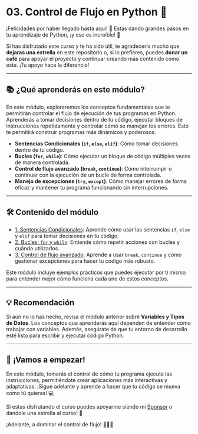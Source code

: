 # 03. Control de Flujo en Python 🚦

¡Felicidades por haber llegado hasta aquí! 🎉 Estás dando grandes pasos en tu aprendizaje de Python, ¡y eso es increíble! 🌟

Si has disfrutado este curso y te ha sido útil, te agradecería mucho que **dejaras una estrella** en este repositorio o, si lo prefieres, puedes **donar un café** para apoyar el proyecto y continuar creando más contenido como este. ¡Tu apoyo hace la diferencia!


---

## 📚 ¿Qué aprenderás en este módulo?

En este módulo, exploraremos los conceptos fundamentales que te permitirán controlar el flujo de ejecución de tus programas en Python. Aprenderás a tomar decisiones dentro de tu código, ejecutar bloques de instrucciones repetidamente y controlar cómo se manejan los errores. Esto te permitirá construir programas más dinámicos y poderosos.

- **Sentencias Condicionales (`if`, `else`, `elif`)**: Cómo tomar decisiones dentro de tu código.
- **Bucles (`for`, `while`)**: Cómo ejecutar un bloque de código múltiples veces de manera controlada.
- **Control de flujo avanzado (`break`, `continue`)**: Cómo interrumpir o continuar con la ejecución de un bucle de forma controlada.
- **Manejo de excepciones (`try`, `except`)**: Cómo manejar errores de forma eficaz y mantener tu programa funcionando sin interrupciones.

---

## 🛠 Contenido del módulo

- [1. Sentencias Condicionales](01_if_else.md): Aprende cómo usar las sentencias `if`, `else` y `elif` para tomar decisiones en tu código.
- [2. Bucles: `for` y `while`](02_loops.md): Entiende cómo repetir acciones con bucles y cuándo utilizarlos.
- [3. Control de flujo avanzado](03_ejercicios.md): Aprende a usar `break`, `continue` y cómo gestionar excepciones para hacer tu código más robusto.

Este módulo incluye ejemplos prácticos que puedes ejecutar por ti mismo para entender mejor cómo funciona cada uno de estos conceptos.

---

## 💡 Recomendación

Si aún no lo has hecho, revisa el módulo anterior sobre **Variables y Tipos de Datos**. Los conceptos que aprenderás aquí dependen de entender cómo trabajar con variables. Además, asegúrate de que tu entorno de desarrollo esté listo para escribir y ejecutar código Python.

---

## 🚀 ¡Vamos a empezar!

En este módulo, tomarás el control de cómo tu programa ejecuta las instrucciones, permitiéndote crear aplicaciones más interactivas y adaptativas. ¡Sigue adelante y aprende a hacer que tu código se mueva como tú quieras! 💻

Si estas disfrutando el curso puedes apoyarme siendo mi [Sponsor](https://www.buymeacoffee.com/takzuin) o dandole una estrella al curso! 🌟



¡Adelante, a dominar el control de flujo! 🌟🌟🌟
